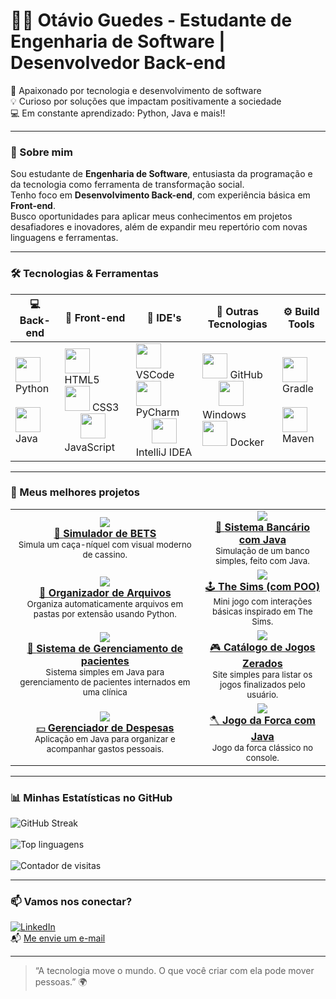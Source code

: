 # 👨‍💻 Otávio Guedes - Estudante de Engenharia de Software | Desenvolvedor Back-end

🚀 Apaixonado por tecnologia e desenvolvimento de software  
💡 Curioso por soluções que impactam positivamente a sociedade  
💻 Em constante aprendizado: Python, Java e mais!!

---

### 🧠 Sobre mim

Sou estudante de **Engenharia de Software**, entusiasta da programação e da tecnologia como ferramenta de transformação social.  
Tenho foco em **Desenvolvimento Back-end**, com experiência básica em **Front-end**.  
Busco oportunidades para aplicar meus conhecimentos em projetos desafiadores e inovadores, além de expandir meu repertório com novas linguagens e ferramentas.

---

### 🛠️ Tecnologias & Ferramentas

| 💻 Back-end                                    | 🎨 Front-end                                    | 🧰 IDE's                                          | 🧪 Outras Tecnologias                           | ⚙️ Build Tools                  |
|-----------------------------------------------|------------------------------------------------|--------------------------------------------------|------------------------------------------------|--------------------------------|
| <img src="https://cdn.jsdelivr.net/gh/devicons/devicon/icons/python/python-original.svg" height="40"/> Python &nbsp;&nbsp;&nbsp;&nbsp;&nbsp; <img src="https://cdn.jsdelivr.net/gh/devicons/devicon/icons/java/java-original.svg" height="40"/> Java | <img src="https://cdn.jsdelivr.net/gh/devicons/devicon/icons/html5/html5-original.svg" height="40"/> HTML5 &nbsp;&nbsp;&nbsp;&nbsp;&nbsp; <img src="https://cdn.jsdelivr.net/gh/devicons/devicon/icons/css3/css3-original.svg" height="40"/> CSS3 &nbsp;&nbsp;&nbsp;&nbsp;&nbsp; <img src="https://cdn.jsdelivr.net/gh/devicons/devicon/icons/javascript/javascript-original.svg" height="40"/> JavaScript | <img src="https://cdn.jsdelivr.net/gh/devicons/devicon/icons/vscode/vscode-original.svg" height="40"/> VSCode &nbsp;&nbsp;&nbsp;&nbsp;&nbsp; <img src="https://cdn.jsdelivr.net/gh/devicons/devicon/icons/pycharm/pycharm-original.svg" height="40"/> PyCharm &nbsp;&nbsp;&nbsp;&nbsp;&nbsp; <img src="https://cdn.jsdelivr.net/gh/devicons/devicon/icons/intellij/intellij-original.svg" height="40"/> IntelliJ IDEA | <img src="https://cdn.jsdelivr.net/gh/devicons/devicon/icons/github/github-original.svg" height="40"/> GitHub &nbsp;&nbsp;&nbsp;&nbsp;&nbsp; <img src="https://cdn.jsdelivr.net/gh/devicons/devicon/icons/windows8/windows8-original.svg" height="40"/> Windows &nbsp;&nbsp;&nbsp;&nbsp;&nbsp; <img src="https://cdn.jsdelivr.net/gh/devicons/devicon/icons/docker/docker-original.svg" height="40"/> Docker | <img src="https://cdn.jsdelivr.net/gh/devicons/devicon/icons/gradle/gradle-plain.svg" height="40"/> Gradle &nbsp;&nbsp;&nbsp;&nbsp;&nbsp; <img src="https://cdn.jsdelivr.net/gh/devicons/devicon/icons/maven/maven-original.svg" height="40"/> Maven |


---

### 🚀 Meus melhores projetos

<table>
  <tr>
    <td align="center">
      <a href="https://github.com/PandaLoko27/SimuladorDeBETS">
        <img src="https://img.shields.io/badge/-Simulador%20de%20BETS-111?style=for-the-badge&logo=python&logoColor=white" />
        <br/>
        🎰 <strong>Simulador de BETS</strong>
      </a>
      <br/>
      <sub>Simula um caça-níquel com visual moderno de cassino.</sub>
    </td>
    <td align="center">
      <a href="https://github.com/PandaLoko27/sistema-bancario-java-poo">
        <img src="https://img.shields.io/badge/-Sistema%20Bancário-ED8B00?style=for-the-badge&logo=java&logoColor=white" />
        <br/>
        🏦 <strong>Sistema Bancário com Java</strong>
      </a>
      <br/>
      <sub>Simulação de um banco simples, feito com Java.</sub>
    </td>
  </tr>
  <tr>
    <td align="center">
      <a href="https://github.com/PandaLoko27/MyOwnLilCodes--PYTHON-/blob/main/OrganizadorDeArquivos.py">
        <img src="https://img.shields.io/badge/-Organizador%20de%20Arquivos-306998?style=for-the-badge&logo=python&logoColor=white" />
        <br/>
        🔧 <strong>Organizador de Arquivos</strong>
      </a>
      <br/>
      <sub>Organiza automaticamente arquivos em pastas por extensão usando Python.</sub>
    </td>
    <td align="center">
      <a href="https://github.com/PandaLoko27/MyOwnLilCodes--PYTHON-/blob/main/TheSims.py">
        <img src="https://img.shields.io/badge/-The%20Sims%20(POO)-brightgreen?style=for-the-badge&logo=python&logoColor=white" />
        <br/>
        🕹️ <strong>The Sims (com POO)</strong>
      </a>
      <br/>
      <sub>Mini jogo com interações básicas inspirado em The Sims.</sub>
    </td>
  </tr>
  <tr>
    <td align="center">
      <a href="https://github.com/PandaLoko27/Sistema_de_Gerenciamento_de_Pacientes---Java">
        <img src="https://img.shields.io/badge/-Sistema de Gerenciamento de pacientes%20Simples-e34c26?style=for-the-badge&logo=java&logoColor=white" />
        <br/>
        🏥 <strong>Sistema de Gerenciamento de pacientes</strong>
      </a>
      <br/>
      <sub>Sistema simples em Java para gerenciamento de pacientes internados em uma clínica</sub>
    </td>
    <td align="center">
      <a href="https://github.com/PandaLoko27/MyOwnLilCodes--HTML-CSS/tree/main/Catalogo%20de%20jogos%20zerados">
        <img src="https://img.shields.io/badge/-Catálogo%20de%20Jogos-ff5722?style=for-the-badge&logo=javascript&logoColor=white" />
        <br/>
        🎮 <strong>Catálogo de Jogos Zerados</strong>
      </a>
      <br/>
      <sub>Site simples para listar os jogos finalizados pelo usuário.</sub>
    </td>
  </tr>
  <tr>
    <td align="center">
      <a href="https://github.com/PandaLoko27/MyOwnLilCodes--Java/tree/main/Gerenciador%20de%20despesas">
        <img src="https://img.shields.io/badge/-Gerenciador%20de%20Despesas-brown?style=for-the-badge&logo=java&logoColor=white" />
        <br/>
        💵 <strong>Gerenciador de Despesas</strong>
      </a>
      <br/>
      <sub>Aplicação em Java para organizar e acompanhar gastos pessoais.</sub>
    </td>
    <td align="center">
      <a href="https://github.com/PandaLoko27/JogoForca--JAVA">
        <img src="https://img.shields.io/badge/-Jogo%20da%20Forca-007396?style=for-the-badge&logo=java&logoColor=white" />
        <br/>
        🪓 <strong>Jogo da Forca com Java</strong>
      </a>
      <br/>
      <sub>Jogo da forca clássico no console.</sub>
    </td>
  </tr>
</table>

---

### 📊 Minhas Estatísticas no GitHub

<div style="display: flex; align-items: flex-start; gap: 20px;">
  <div>
    <img src="https://streak-stats.demolab.com?user=PandaLoko27&theme=merko&locale=pt_BR&date_format=j%2Fn%5B%2FY%5D&card_width=500" alt="GitHub Streak" />
    <br><br>
    <img src="https://github-readme-stats.vercel.app/api/top-langs/?username=PandaLoko27&langs_count=8&layout=compact&theme=merko" alt="Top linguagens" />
    <br><br>
    <img src="https://komarev.com/ghpvc/?username=PandaLoko27&label=Visualiza%C3%A7%C3%B5es+do+perfil&color=green" alt="Contador de visitas" />
  </div>
</div>

---

### 📫 Vamos nos conectar?

[![LinkedIn](https://img.shields.io/badge/LinkedIn-0077B5?logo=linkedin&logoColor=fff)](https://www.linkedin.com/in/otávio-guedes-27042007og/)  
📬 [Me envie um e-mail](mailto:otavioaredes62@gmail.com)

---

> “A tecnologia move o mundo. O que você criar com ela pode mover pessoas.” 🌍
